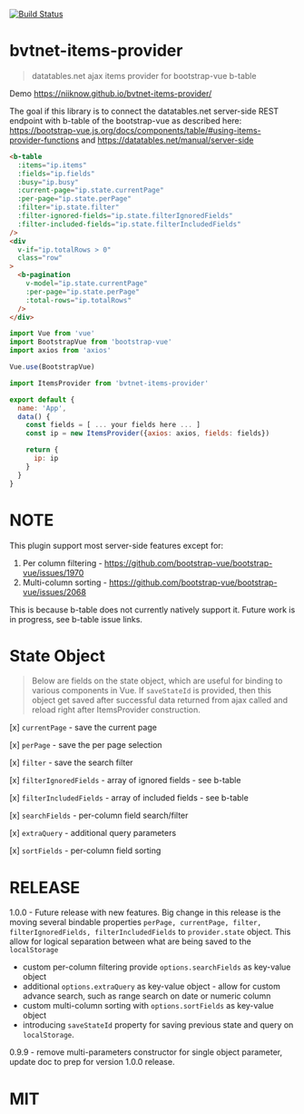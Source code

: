 [![Build Status](https://travis-ci.org/niiknow/bvtnet-items-provider.svg?branch=master)](https://travis-ci.org/niiknow/bvtnet-items-provider)
# bvtnet-items-provider
> datatables.net ajax items provider for bootstrap-vue b-table

Demo https://niiknow.github.io/bvtnet-items-provider/

The goal if this library is to connect the datatables.net server-side REST endpoint with b-table of the bootstrap-vue as described here:
https://bootstrap-vue.js.org/docs/components/table/#using-items-provider-functions and
https://datatables.net/manual/server-side

```html
<b-table 
  :items="ip.items"
  :fields="ip.fields"
  :busy="ip.busy"
  :current-page="ip.state.currentPage"
  :per-page="ip.state.perPage"
  :filter="ip.state.filter"
  :filter-ignored-fields="ip.state.filterIgnoredFields"
  :filter-included-fields="ip.state.filterIncludedFields"
/>
<div 
  v-if="ip.totalRows > 0"
  class="row"
>
  <b-pagination
    v-model="ip.state.currentPage"
    :per-page="ip.state.perPage"
    :total-rows="ip.totalRows"
  />
</div>
```

```js
import Vue from 'vue'
import BootstrapVue from 'bootstrap-vue'
import axios from 'axios'

Vue.use(BootstrapVue)

import ItemsProvider from 'bvtnet-items-provider'

export default {
  name: 'App',
  data() {
    const fields = [ ... your fields here ... ]
    const ip = new ItemsProvider({axios: axios, fields: fields})

    return {
      ip: ip
    }
  }
}
````
# NOTE
This plugin support most server-side features except for:

1. Per column filtering - https://github.com/bootstrap-vue/bootstrap-vue/issues/1970
2. Multi-column sorting - https://github.com/bootstrap-vue/bootstrap-vue/issues/2068

This is because b-table does not currently natively support it.  Future work is in progress, see b-table issue links.

# State Object
> Below are fields on the state object, which are useful for binding to various components in Vue.  If `saveStateId` is provided, then this object get saved after successful data returned from ajax called and reload right after ItemsProvider construction.


[x] `currentPage` - save the current page

[x] `perPage` - save the per page selection

[x] `filter` - save the search filter

[x] `filterIgnoredFields` - array of ignored fields - see b-table

[x] `filterIncludedFields` - array of included fields - see b-table

[x] `searchFields` - per-column field search/filter

[x] `extraQuery` - additional query parameters

[x] `sortFields` - per-column field sorting

# RELEASE
1.0.0 - Future release with new features.  Big change in this release is the moving several bindable properties `perPage, currentPage, filter, filterIgnoredFields, filterIncludedFields` to `provider.state` object.  This allow for logical separation between what are being saved to the `localStorage`

* custom per-column filtering provide `options.searchFields` as key-value object
* additional `options.extraQuery` as key-value object - allow for custom advance search, such as range search on date or numeric column
* custom multi-column sorting with `options.sortFields` as key-value object
* introducing `saveStateId` property for saving previous state and query on `localStorage`.  

0.9.9 - remove multi-parameters constructor for single object parameter, update doc to prep for version 1.0.0 release.

# MIT
